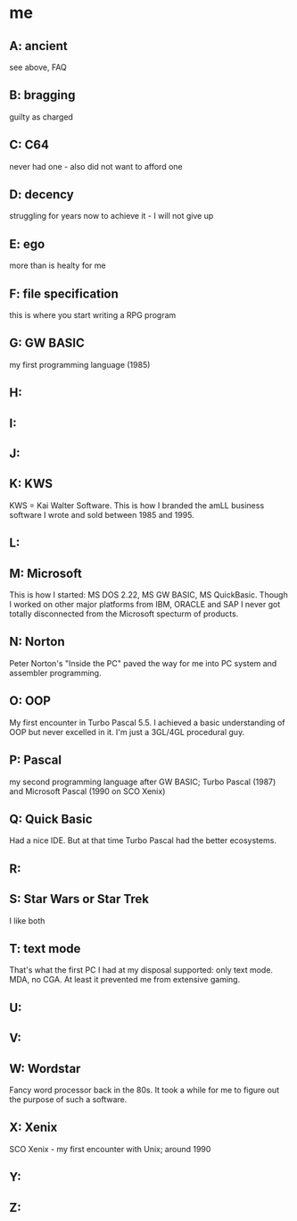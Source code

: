 # me

## A: ancient

see above, FAQ

## B: bragging

guilty as charged

## C: C64

never had one - also did not want to afford one

## D: decency

struggling for years now to achieve it - I will not give up

## E: ego

more than is healty for me

## F: file specification

this is where you start writing a RPG program

## G: GW BASIC

my first programming language (1985)

## H: 

## I: 

## J: 

## K: KWS

KWS = Kai Walter Software. This is how I branded the amLL business software I wrote and sold between 1985 and 1995.

## L: 

## M: Microsoft

This is how I started: MS DOS 2.22, MS GW BASIC, MS QuickBasic. Though I worked on other major platforms from IBM, ORACLE and SAP I never got totally disconnected from the Microsoft specturm of products.

## N: Norton

Peter Norton's "Inside the PC" paved the way for me into PC system and assembler programming.

## O: OOP

My first encounter in Turbo Pascal 5.5. I achieved a basic understanding of OOP but never excelled in it. I'm just a 3GL/4GL procedural guy.

## P: Pascal

my second programming language after GW BASIC; Turbo Pascal (1987) and Microsoft Pascal (1990 on SCO Xenix)

## Q: Quick Basic

Had a nice IDE. But at that time Turbo Pascal had the better ecosystems.

## R: 

## S: Star Wars or Star Trek

I like both

## T: text mode

That's what the first PC I had at my disposal supported: only text mode. MDA, no CGA. At least it prevented me from extensive gaming.

## U:

## V:

## W: Wordstar

Fancy word processor back in the 80s. It took a while for me to figure out the purpose of such a software.

## X: Xenix

SCO Xenix - my first encounter with Unix; around 1990

## Y:

## Z:
